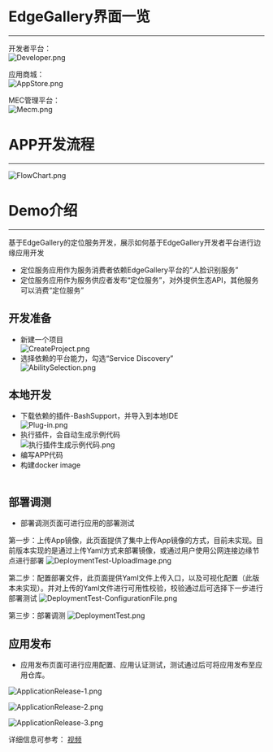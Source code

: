 # EdgeGallery界面一览
-------------------
开发者平台：<br>
![](/uploads/images/2021/v1.1/Developer.png "Developer.png")<br>

应用商城：<br>
![](/uploads/images/2021/v1.1/AppStore.png "AppStore.png")<br>

MEC管理平台：<br>
![](/uploads/images/2020/v1.0/Mecm.png "Mecm.png")<br>

# APP开发流程
-------------------
![](/uploads/images/2020/v1.0/FlowChart.png "FlowChart.png")<br>

# Demo介绍
-------------------
基于EdgeGallery的定位服务开发，展示如何基于EdgeGallery开发者平台进行边缘应用开发<br>
* 定位服务应用作为服务消费者依赖EdgeGallery平台的“人脸识别服务”<br>
* 定位服务应用作为服务供应者发布“定位服务”，对外提供生态API，其他服务可以消费“定位服务”<br>

## 开发准备
* 新建一个项目<br>
![](/uploads/images/2020/v1.0/CreateProject.png "CreateProject.png")
* 选择依赖的平台能力，勾选“Service Discovery”<br>
![](/uploads/images/2020/v1.0/AbilitySelection.png "AbilitySelection.png")

## 本地开发
* 下载依赖的插件-BashSupport，并导入到本地IDE<br>
![](/uploads/images/2020/v1.0/Plug-in.png "Plug-in.png")
* 执行插件，会自动生成示例代码<br>
![](/uploads/images/2020/0927/execute_plugin.png "执行插件生成示例代码.png")
* 编写APP代码<br>
* 构建docker image<br><br>
## 部署调测
* 部署调测页面可进行应用的部署测试

 第一步：上传App镜像，此页面提供了集中上传App镜像的方式，目前未实现。目前版本实现的是通过上传Yaml方式来部署镜像，或通过用户使用公网连接边缘节点进行部署
![](/uploads/images/2020/v1.0/DeploymentTest-UploadImage.png "DeploymentTest-UploadImage.png")

 第二步：配置部署文件，此页面提供Yaml文件上传入口，以及可视化配置（此版本未实现）。并对上传的Yaml文件进行可用性校验，校验通过后可选择下一步进行部署测试
![](/uploads/images/2020/v1.0/DeploymentTest-ConfigurationFile.png "DeploymentTest-ConfigurationFile.png")

 第三步：部署调测
![](/uploads/images/2020/v1.0/DeploymentTest.png "DeploymentTest.png")


##  应用发布
* 应用发布页面可进行应用配置、应用认证测试，测试通过后可将应用发布至应用仓库。

![](/uploads/images/2020/v1.0/ApplicationRelease-1.png "ApplicationRelease-1.png")

![](/uploads/images/2020/v1.0/ApplicationRelease-2.png "ApplicationRelease-2.png")

![](/uploads/images/2020/v1.0/ApplicationRelease-3.png "ApplicationRelease-3.png")


详细信息可参考：
[视频](https://gitee.com/edgegallery/community/blob/master/TSC/Release/v0.9/EdgeGallery%20Demo%20Recording.mp4)


